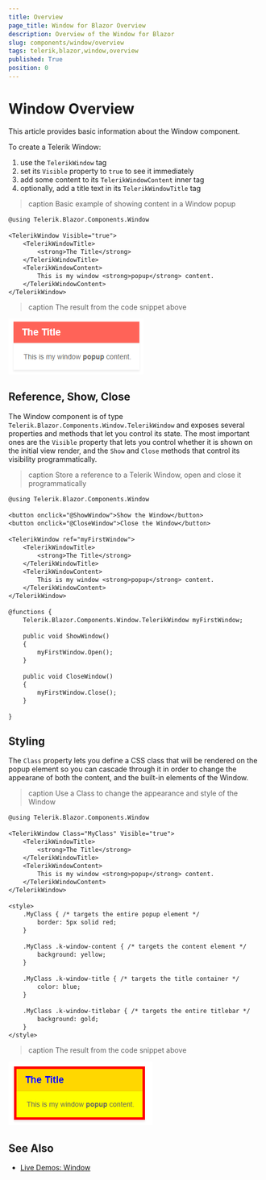 ```yaml
---
title: Overview
page_title: Window for Blazor Overview
description: Overview of the Window for Blazor
slug: components/window/overview
tags: telerik,blazor,window,overview
published: True
position: 0
---
```


# Window Overview

This article provides basic information about the Window component.

To create a Telerik Window:

1. use the `TelerikWindow` tag
1. set its `Visible` property to `true` to see it immediately
1. add some content to its `TelerikWindowContent` inner tag
1. optionally, add a title text in its `TelerikWindowTitle` tag

>caption Basic example of showing content in a Window popup

````CSHTML
@using Telerik.Blazor.Components.Window

<TelerikWindow Visible="true">
	<TelerikWindowTitle>
		<strong>The Title</strong>
	</TelerikWindowTitle>
	<TelerikWindowContent>
		This is my window <strong>popup</strong> content.
	</TelerikWindowContent>
</TelerikWindow>
````

>caption The result from the code snippet above

![](images/window-overview.png)

## Reference, Show, Close

The Window component is of type `Telerik.Blazor.Components.Window.TelerikWindow` and exposes several properties and methods that let you control its state. The most important ones are the `Visible` property that lets you control whether it is shown on the initial view render, and the `Show` and `Close` methods that control its visibility programmatically.

>caption Store a reference to a Telerik Window, open and close it programmatically

````CSHTML
@using Telerik.Blazor.Components.Window

<button onclick="@ShowWindow">Show the Window</button>
<button onclick="@CloseWindow">Close the Window</button>

<TelerikWindow ref="myFirstWindow">
	<TelerikWindowTitle>
		<strong>The Title</strong>
	</TelerikWindowTitle>
	<TelerikWindowContent>
		This is my window <strong>popup</strong> content.
	</TelerikWindowContent>
</TelerikWindow>

@functions {
	Telerik.Blazor.Components.Window.TelerikWindow myFirstWindow;

	public void ShowWindow()
	{
		myFirstWindow.Open();
	}

	public void CloseWindow()
	{
		myFirstWindow.Close();
	}

}
````

## Styling

The `Class` property lets you define a CSS class that will be rendered on the popup element so you can cascade through it in order to change the appearane of both the content, and the built-in elements of the Window.

>caption Use a Class to change the appearance and style of the Window

````CSHTML
@using Telerik.Blazor.Components.Window

<TelerikWindow Class="MyClass" Visible="true">
	<TelerikWindowTitle>
		<strong>The Title</strong>
	</TelerikWindowTitle>
	<TelerikWindowContent>
		This is my window <strong>popup</strong> content.
	</TelerikWindowContent>
</TelerikWindow>

<style>
	.MyClass { /* targets the entire popup element */
		border: 5px solid red;
	}

	.MyClass .k-window-content { /* targets the content element */
		background: yellow;
	}

	.MyClass .k-window-title { /* targets the title container */
		color: blue;
	}

	.MyClass .k-window-titlebar { /* targets the entire titlebar */
		background: gold;
	}
</style>
````

>caption The result from the code snippet above

![](images/window-custom-styling.png)

## See Also

  * [Live Demos: Window](https://demos.telerik.com/blazor-ui/window/index)